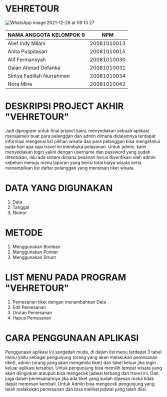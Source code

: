 <h1>VEHRETOUR</h1>

![WhatsApp Image 2021-12-28 at 09 13 27](https://user-images.githubusercontent.com/89888415/147520827-aa7ec24c-ae2c-4ae8-a21d-60f0ae9d1737.jpeg)

| NAMA ANGGOTA KELOMPOK 9    |      NPM     | 
| ------------------------   | ------------ |
| Alief Indy Milani          | 20081010013  |
| Anita Puspitasari          | 20081010015  |
| Alif Fermansyah            | 20081010030  |
| Galan Ahmad Defanka        | 20081010031  |
| Sintya Fadillah Nurrahman  | 20081010034  |
| Nora Mina                  | 20081010042  |

<h1>DESKRIPSI PROJECT AKHIR "VEHRETOUR"</h1>
Jadi diprogram untuk final project kami, menyediakan sebuah aplikasi manajemen buat para pelanggan dan admin dimana didalamnya terdapat informasi mengenai list pilihan wisata dan para pelanggan bisa mengetahui pada hari apa saja travel ini membuka pelayanan. Untuk admin, kami menyediakan login yakni dengan username dan password yang sudah ditentukan, lalu ada sistem dimana pesanan harus diverifikasi oleh admin sebelum menuju menu laporan yang berisi total biaya wisata serta menampilkan list daftar pelanggan yang memesan tiket wisata

<h1>DATA YANG DIGUNAKAN</h1>

1. Data
2. Tanggal
3. Nomor

<h1>METODE</h1>

1. Menggunakan Boolean
2. Menggunakan Pointer
3. Menggunakan Struct


<h1>LIST MENU PADA PROGRAM "VEHRETOUR"</h1>

1. Pemesanan tiket dengan menambahkan Data
2. Edit Pemesanan
3. Urutan Pemesanan
4. Hapus Pemesanan

<h1>CARA PENGGUNAAN APLIKASI</h1>

Penggunaan aplikasi ini sangatlah muda, di dalam list menu terdapat 3 tabel menu yaitu sebagai pengunjung (orang yang akan melakukan pemesanan tiket), admin (orang yang akan mengelola tiket) dan tabel keluar jika ingin keluar aplikasi tersebut. Untuk pengunjung bisa memilih tempat wisata yang akan diinginkan ataupun bisa mengecek jadwal terbang dari travel ini. Dan juga dalam pemesanannya jika ada tiket yang sudah dipesan maka tidak dapat memesan kembali. Untuk Admin bisa mengecek pengunjung yang telah melakukan pemesanan dan bisa melihat jadwal yang telah diisi.
